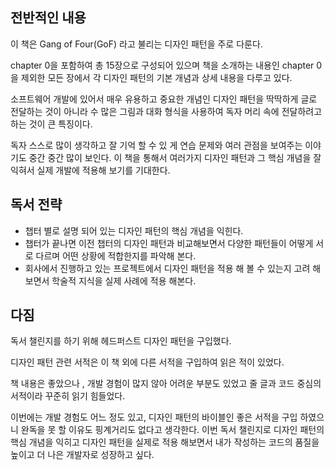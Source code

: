 
## 전반적인 내용

이 책은 Gang of Four(GoF) 라고 불리는 디자인 패턴을 주로 다룬다.

chapter 0을 포함하여 총 15장으로 구성되어 있으며 책을 소개하는 내용인 chapter 0을 제외한 모든 장에서 각 디자인 패턴의 기본 개념과 상세 내용을 다루고 있다.

소프트웨어 개발에 있어서 매우 유용하고 중요한 개념인 디자인 패턴을 딱딱하게 글로 전달하는 것이 아니라 수 많은 그림과 대화 형식을 사용하여 독자 머리 속에 전달하려고 하는 것이 큰 특징이다.

독자 스스로 많이 생각하고 잘 기억 할 수 있 게 연습 문제와 여러 관점을 보여주는 이야기도 중간 중간 많이 보인다.  이 책을 통해서 여러가지 디자인 패턴과 그 핵심 개념을 잘 익혀서 실제 개발에 적용해 보기를 기대한다.

## 독서 전략

- 챕터 별로 설명 되어 있는 디자인 패턴의 핵심 개념을 익힌다.
- 챕터가 끝나면 이전 챕터의  디자인 패턴과 비교해보면서 다양한 패턴들이 어떻게 서로 다르며 어떤 상황에 적합한지를 파악해 본다.
- 회사에서 진행하고 있는 프로젝트에서 디자인 패턴을 적용 해 볼 수 있는지 고려 해보면서 학술적 지식을 실제 사례에 적용 해본다.

## 다짐

독서 챌린지를 하기 위해 헤드퍼스트 디자인 패턴을 구입했다.

디자인 패턴 관련 서적은 이 책 외에 다른 서적을 구입하여 읽은 적이 있었다.

책 내용은 좋았으나 , 개발 경험이 많지 않아 어려운 부분도 있었고  줄 글과 코드 중심의 서적이라 꾸준히 읽기 힘들었다.

이번에는 개발 경험도 어느 정도 있고, 디자인 패턴의 바이블인 좋은 서적을 구입 하였으니 완독을 못 할 이유도 핑계거리도 없다고 생각한다. 이번 독서 챌린지로 디자인 패턴의 핵심 개념을 익히고 디자인 패턴을 실제로 적용 해보면서 내가 작성하는 코드의 품질을 높이고 더 나은 개발자로 성장하고 싶다.